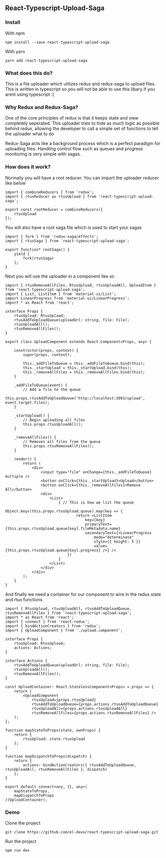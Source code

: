 ## React-Typescript-Upload-Saga

### Install

With npm

```
npm install --save react-typescript-upload-saga
```

With yarn

```
yarn add react-typescript-upload-saga
```

### What does this do?

This is a file uploader which utilizes redux and redux-saga to upload files. This is written in typescript so you will not be able to use this libary if you arent using typescript :(

### Why Redux and Redux-Saga?

One of the core principles of redux is that it keeps state and view completely seperated. This uploader tries to hide as much logic as possible behind redux, allowing the developer to call a simple set of functions to tell the uploader what to do

Redux-Saga acts like a background process which is a perfect paradigm for uploading files. Handling control flow such as queues and progress monitoring is very simple with sagas.

### How does it work?

Normally you will have a root reducer. You can import the uploader reducer like below

```
import { combineReducers } from 'redux';
import { rtusReducer as rtusUpload } from 'react-typescript-upload-saga';

export const rootReducer = combineReducers({
    rtusUpload
});
```

You will also have a root saga file which is used to start your sagas

```
import { fork } from 'redux-saga/effects';
import { rtusSaga } from 'react-typescript-upload-saga';

export function* rootSaga() {
    yield [
        fork(rtusSaga)
    ];
}
```

Next you will use the uploader in a component like so

```
import { rtusRemoveAllFiles, RtusUpload, rtusUploadAll, UploadItem } from 'react-typescript-upload-saga';
import { List, ListItem } from 'material-ui/List';
import LinearProgress from 'material-ui/LinearProgress';
import * as React from 'react';

interface Props {
    rtusUpload: RtusUpload;
    rtusAddToUploadQueue(uploadUrl: string, file: File);
    rtusUploadAll();
    rtusRemoveAllFiles();
}

export class UploadComponent extends React.Component<Props, any> {

    constructor(props, context) {
        super(props, context);

        this._addFileToQueue = this._addFileToQueue.bind(this);
        this._startUpload = this._startUpload.bind(this);
        this._removeAllFiles = this._removeAllFiles.bind(this);
    }

    _addFileToQueue(event) {
        // Add a file to the queue
        this.props.rtusAddToUploadQueue('http://localhost:3001/upload', event.target.files);
    }

    _startUpload() {
        // Begin uploading all files
        this.props.rtusUploadAll();
    }

    _removeAllFiles() {
        // Removes all files from the queue
        this.props.rtusRemoveAllFiles();
    }

    render() {
        return (
            <div>
                <input type="file" onChange={this._addFileToQueue} multiple />
                <button onClick={this._startUpload}>Upload</button>
                <button onClick={this._removeAllFiles}>Remove All</button>
                <div>
                    <List>
                        { // This is how we list the queue
                            Object.keys(this.props.rtusUpload.queue).map(key => {
                                return <ListItem
                                    key={key}
                                    primaryText={this.props.rtusUpload.queue[key].fileMetadata.name}
                                    secondaryText={<LinearProgress
                                        mode="determinate"
                                        style={{ height: 5 }}
                                        value={this.props.rtusUpload.queue[key].progress} />} />
                            })
                        }
                    </List>
                </div>
            </div>
        );
    }
}
```

And finally we need a container for our component to wire in the redux state and rtus functions

```
import { RtusUpload, rtusUploadAll, rtusAddToUploadQueue, rtusRemoveAllFiles } from 'react-typescript-upload-saga';
import * as React from 'react';
import { connect } from 'react-redux';
import { bindActionCreators } from 'redux';
import { UploadComponent } from './upload.component';

interface Props {
    rtusUpload: RtusUpload;
    actions: Actions;
}

interface Actions {
    rtusAddToUploadQueue(uploadUrl: string, file: File);
    rtusUploadAll();
    rtusRemoveAllFiles();
}

const UploadContainer: React.StatelessComponent<Props> = props => {
    return (
        <UploadComponent
            rtusUpload={props.rtusUpload}
            rtusAddToUploadQueue={props.actions.rtusAddToUploadQueue}
            rtusUploadAll={props.actions.rtusUploadAll}
            rtusRemoveAllFiles={props.actions.rtusRemoveAllFiles} />
    );
};

function mapStateToProps(state, ownProps) {
    return {
        rtusUpload: state.rtusUpload
    };
}

function mapDispatchToProps(dispatch) {
    return {
        actions: bindActionCreators({ rtusAddToUploadQueue, rtusUploadAll, rtusRemoveAllFiles }, dispatch)
    };
}

export default connect<any, {}, any>(
    mapStateToProps,
    mapDispatchToProps
)(UploadContainer);
```

### Demo

Clone the project

```
git clone https://github.com/el-davo/react-typescript-upload-saga.git
```

Run the project

```
npm run dev
```